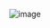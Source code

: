 ![image](https://github.com/masi1ovfx/masi1ovfx/assets/145330498/0522b7a4-b855-4c58-b331-0a21a8d97a87)
